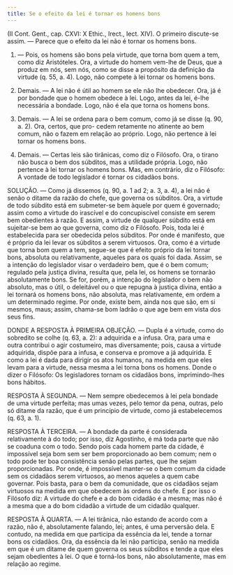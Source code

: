 ```yaml
---
title: Se o efeito da lei é tornar os homens bons
---
```


(II Cont. Gent., cap. CXVI: X Ethic., Irect., Iect. XIV).
  O primeiro discute-se assim. — Parece que o efeito da lei não é tornar os homens bons.  

1. — Pois, os homens são bons pela virtude, que torna bom quem a tem, como diz Aristóteles. Ora, a virtude do homem vem-lhe de Deus, que a produz em nós, sem nós, como se disse a propósito da definição da virtude (q. 55, a. 4). Logo, não compete à lei tornar os homens bons.  

2. Demais. — A lei não é útil ao homem se ele não lhe obedecer. Ora, já é por bondade que o homem obedece à lei. Logo, antes da lei, é-lhe necessária a bondade. Logo, não é ela que torna os homens bons.  

3. Demais. — A lei se ordena para o bem comum, como já se disse (q. 90, a. 2). Ora, certos, que pro- cedem retamente no atinente ao bem comum, não o fazem em relação ao próprio. Logo, não pertence à lei tornar os homens bons.  

4. Demais. — Certas leis são tirânicas, como diz o Filósofo. Ora, o tirano não busca o bem dos súbditos, mas a utilidade própria. Logo, não pertence à lei tornar os homens bons.  Mas, em contrário, diz o Filósofo: A vontade de todo legislador é tornar os cidadãos bons.  

SOLUÇÃO. — Como já dissemos (q. 90, a. 1 ad 2; a. 3, a. 4), a lei não é senão o ditame da razão do chefe, que governa os súbditos. Ora, a virtude de todo súbdito está em submeter-se bem àquele por quem é governado; assim como a virtude do irascível e do concupiscível consiste em serem bem obedientes à razão. E assim, a virtude de qualquer súbdito está em sujeitar-se bem ao que governa, como diz o Filósofo. Pois, toda lei é estabelecida para ser obedecida pelos súbditos. Por onde é manifesto, que é próprio da lei levar os súbditos a serem virtuosos. Ora, como é a virtude que torna bom quem a tem, segue-se que é efeito próprio da lei tornar bons, absoluta ou relativamente, aqueles para os quais foi dada. Assim, se a intenção do legislador visar o verdadeiro bem, que é o bem comum; regulado pela justiça divina, resulta que, pela lei, os homens se tornarão absolutamente bons. Se for, porém, a intenção do legislador o bem não absoluto, mas o útil, o deleitável ou o que repugna à justiça divina, então a lei tornará os homens bons, não absoluta, mas relativamente, em ordem a um determinado regime. Por onde, existe bem, ainda nos que são, em si mesmos, maus; assim, chama-se bom ladrão o que age bem em vista dos seus fins.  

DONDE A RESPOSTA À PRIMEIRA OBJEÇÃO. — Dupla é a virtude, como do sobredito se colhe (q. 63, a. 2): a adquirida e a infusa. Ora, para uma e outra contribui o agir costumeiro, mas diversamente; pois, causa a virtude adquirida, dispõe para a infusa, e conserva e promove a já adquirida. E como a lei é dada para dirigir os atos humanos, na medida em que eles levam para a virtude, nessa mesma a lei torna bons os homens. Donde o dizer o Filósofo: Os legisladores tornam os cidadãos bons, imprimindo-lhes bons hábitos.  

RESPOSTA À SEGUNDA. — Nem sempre obedecemos à lei pela bondade de uma virtude perfeita; mas umas vezes, pelo temor da pena, outras, pelo só ditame da razão, que é um princípio de virtude, como já estabelecemos (q. 63, a. 1).
 

RESPOSTA À TERCEIRA. — A bondade da parte é considerada relativamente à do todo; por isso, diz Agostinho, é má toda parte que não se coaduna com o todo. Sendo pois cada homem parte da cidade, é impossível seja bom sem ser bem proporcionado ao bem comum; nem o todo pode ter boa consistência senão pelas partes, que lhe sejam proporcionadas. Por onde, é impossível manter-se o bem comum da cidade sem os cidadãos serem virtuosos, ao menos aqueles a quem cabe governar. Pois basta, para o bem da comunidade, que os cidadãos sejam virtuosos na medida em que obedecem às ordens do chefe. E por isso o Filósofo diz: A virtude do chefe e a do bom cidadão é a mesma; mas não é a mesma que a do bom cidadão a virtude de um cidadão qualquer.  

RESPOSTA À QUARTA. — A lei tirânica, não estando de acordo com a razão, não é, absolutamente falando, lei; antes, é uma perversão dela. E contudo, na medida em que participa da essência da lei, tende a tornar bons os cidadãos. Ora, da essência da lei não participa, senão na medida em que é um ditame de quem governa os seus súbditos e tende a que eles sejam obedientes à lei. O que é torná-los bons, não absolutamente, mas em relação ao regime.